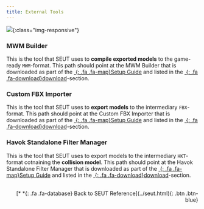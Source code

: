 ```yaml
---
title: External Tools
---
```

![](/modding-reference/assets/images/reference/seut/preferences_2.png){:class="img-responsive"}

### MWM Builder
This is the tool that SEUT uses to **compile exported models** to the game-ready `MWM`-format. This path should point at the MWM Builder that is downloaded as part of the [*&nbsp;*{: .fa .fa-map}Setup Guide](/modding-reference/tutorials/tools/3d-modelling/seut/setup) and listed in the [*&nbsp;*{: .fa .fa-download}download](/modding-reference/tools/3d-modelling/seut/download)-section.

### Custom FBX Importer
This is the tool that SEUT uses to **export models** to the intermediary `FBX`-format. This path should point at the Custom FBX Importer that is downloaded as part of the [*&nbsp;*{: .fa .fa-map}Setup Guide](/modding-reference/tutorials/tools/3d-modelling/seut/setup) and listed in the [*&nbsp;*{: .fa .fa-download}download](/modding-reference/tools/3d-modelling/seut/download)-section.

### Havok Standalone Filter Manager
This is the tool that SEUT uses to export models to the intermediary `HKT`-format cotnaining the **collision model**. This path should point at the Havok Standalone Filter Manager that is downloaded as part of the [*&nbsp;*{: .fa .fa-map}Setup Guide](/modding-reference/tutorials/tools/3d-modelling/seut/setup) and listed in the [*&nbsp;*{: .fa .fa-download}download](/modding-reference/tools/3d-modelling/seut/download)-section.
<br><br/>
<p style="text-align:right">[*&nbsp;*{: .fa .fa-database} Back to SEUT Reference](../seut.html){: .btn .btn-blue}</p>